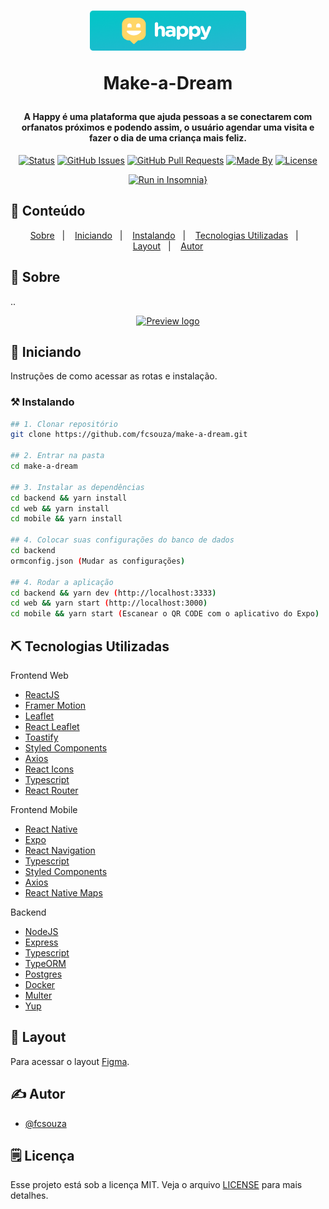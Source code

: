 <h1 align="center">
    <img alt="fabricio" title="#NextLevelWeek" src=".github/logo.png" width="250px" />
    <p>Make-a-Dream</p>
</h1>

<h4 align="center"> 
	A Happy é uma plataforma que ajuda pessoas a se conectarem com orfanatos próximos e podendo assim, o usuário agendar uma visita e fazer o dia de uma criança mais feliz.
</h4>

<div align="center">

[![Status](https://img.shields.io/badge/status-active-success.svg)]()
[![GitHub Issues](https://img.shields.io/github/languages/count/fcsouza/make-a-dream)]()
[![GitHub Pull Requests](https://img.shields.io/github/last-commit/fcsouza/make-a-dream)]()
[![Made By](https://img.shields.io/badge/Made%20By-Fabricio%20Cavalcante-brightgreen)]()
[![License](https://img.shields.io/badge/license-MIT-blue.svg)](/LICENSE)

[![Run in Insomnia}](https://insomnia.rest/images/run.svg)](https://insomnia.rest/run/?label=make-a-dream&uri=https%3A%2F%2Fraw.githubusercontent.com%2Ffcsouza%2Fmake-a-dream%2Fmain%2F.github%2FInsomnia.json)

</div>

## 📝 Conteúdo
<p align="center">
<a href="#fabricio">Sobre</a>&nbsp;&nbsp;&nbsp;|&nbsp;&nbsp;&nbsp;
<a href="#getting_started">Iniciando</a>&nbsp;&nbsp;&nbsp;|&nbsp;&nbsp;&nbsp;
<a href="#installing">Instalando</a>&nbsp;&nbsp;&nbsp;|&nbsp;&nbsp;&nbsp;
<a href="#built_using">Tecnologias Utilizadas</a>&nbsp;&nbsp;&nbsp;|&nbsp;&nbsp;&nbsp;
<a href="#layout">Layout</a>&nbsp;&nbsp;&nbsp;|&nbsp;&nbsp;&nbsp;
<a href="#authors">Autor</a>
</p>


## 🧐 Sobre <a name = "fabricio"></a>

..

<p align="center">
  <a href="" rel="noopener">
 <img width=650px src=".github\logo.jpeg" alt="Preview logo"></a>
</p>


## 🏁 Iniciando <a name = "getting_started"></a>
Instruções de como acessar as rotas e instalação.


### ⚒ Instalando <a name = "installing"></a>
```bash
## 1. Clonar repositório
git clone https://github.com/fcsouza/make-a-dream.git

## 2. Entrar na pasta
cd make-a-dream

## 3. Instalar as dependências
cd backend && yarn install
cd web && yarn install
cd mobile && yarn install

## 4. Colocar suas configurações do banco de dados
cd backend 
ormconfig.json (Mudar as configurações)

## 4. Rodar a aplicação
cd backend && yarn dev (http://localhost:3333)
cd web && yarn start (http://localhost:3000)
cd mobile && yarn start (Escanear o QR CODE com o aplicativo do Expo)
```

## ⛏️ Tecnologias Utilizadas <a name = "built_using"></a>

Frontend Web
- [ReactJS](https://pt-br.reactjs.org)
- [Framer Motion](https://www.framer.com/motion/)
- [Leaflet](https://leafletjs.com)
- [React Leaflet](https://react-leaflet.js.org)
- [Toastify](https://www.npmjs.com/package/react-toastify)
- [Styled Components](styled-components.com/)
- [Axios](https://github.com/axios/axios)
- [React Icons](https://react-icons.github.io/react-icons/)
- [Typescript](typescriptlang.org/)
- [React Router](https://reactrouter.com/)

Frontend Mobile
- [React Native](https://reactnative.dev)
- [Expo](https://expo.io)
- [React Navigation](https://reactnavigation.org)
- [Typescript](typescriptlang.org/)
- [Styled Components](styled-components.com/)
- [Axios](https://github.com/axios/axios)
- [React Native Maps](https://github.com/react-native-maps/react-native-maps)

Backend
- [NodeJS](https://nodejs.org/)
- [Express](https://expressjs.com/pt-br/)
- [Typescript](https://typescriptlang.org/)
- [TypeORM](https://typeorm.io#/)
- [Postgres](https://www.postgresql.org)
- [Docker](https://www.docker.com)
- [Multer](https://www.npmjs.com/package/multer)
- [Yup](https://www.npmjs.com/package/yup)

## 🔖 Layout <a name = "layout"></a>
Para acessar o layout [Figma](https://www.figma.com/file/2ilsR9yMOtXjiDXrDcyGz6/Happy-Web-(Copy)).

## ✍️ Autor <a name = "authors"></a>

- [@fcsouza](https://github.com/fcsouza)

## 🗒 Licença

Esse projeto está sob a licença MIT. Veja o arquivo [LICENSE](LICENSE.md) para mais detalhes.